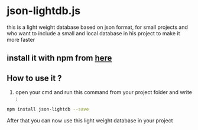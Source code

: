 # json-lightdb.js
this is a light weight database based on json format, for small projects and who want to include a small and local database in his project to make it more faster

## install it with npm from [here](https://www.npmjs.com/package/json-ligjtdb.js)

## How to use it ?

1. open your cmd and run this command from your project folder and write : 

```BASH
npm install json-lightdb --save

```

<p>After that you can now use this light weight database in your project</p>

